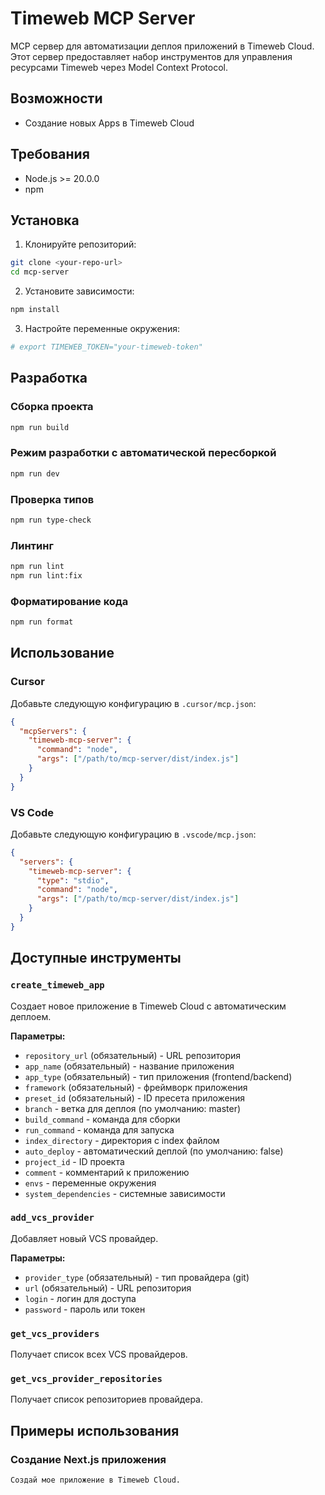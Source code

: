 # Timeweb MCP Server

MCP сервер для автоматизации деплоя приложений в Timeweb Cloud. Этот сервер предоставляет набор инструментов для управления ресурсами Timeweb через Model Context Protocol.

## Возможности

- Создание новых Apps в Timeweb Cloud

## Требования

- Node.js >= 20.0.0
- npm

## Установка

1. Клонируйте репозиторий:

```bash
git clone <your-repo-url>
cd mcp-server
```

2. Установите зависимости:

```bash
npm install
```

3. Настройте переменные окружения:

```bash
# export TIMEWEB_TOKEN="your-timeweb-token"
```

## Разработка

### Сборка проекта

```bash
npm run build
```

### Режим разработки с автоматической пересборкой

```bash
npm run dev
```

### Проверка типов

```bash
npm run type-check
```

### Линтинг

```bash
npm run lint
npm run lint:fix
```

### Форматирование кода

```bash
npm run format
```

## Использование

### Cursor

Добавьте следующую конфигурацию в `.cursor/mcp.json`:

```json
{
  "mcpServers": {
    "timeweb-mcp-server": {
      "command": "node",
      "args": ["/path/to/mcp-server/dist/index.js"]
    }
  }
}
```

### VS Code

Добавьте следующую конфигурацию в `.vscode/mcp.json`:

```json
{
  "servers": {
    "timeweb-mcp-server": {
      "type": "stdio",
      "command": "node",
      "args": ["/path/to/mcp-server/dist/index.js"]
    }
  }
}
```

## Доступные инструменты

### `create_timeweb_app`

Создает новое приложение в Timeweb Cloud с автоматическим деплоем.

**Параметры:**

- `repository_url` (обязательный) - URL репозитория
- `app_name` (обязательный) - название приложения
- `app_type` (обязательный) - тип приложения (frontend/backend)
- `framework` (обязательный) - фреймворк приложения
- `preset_id` (обязательный) - ID пресета приложения
- `branch` - ветка для деплоя (по умолчанию: master)
- `build_command` - команда для сборки
- `run_command` - команда для запуска
- `index_directory` - директория с index файлом
- `auto_deploy` - автоматический деплой (по умолчанию: false)
- `project_id` - ID проекта
- `comment` - комментарий к приложению
- `envs` - переменные окружения
- `system_dependencies` - системные зависимости

### `add_vcs_provider`

Добавляет новый VCS провайдер.

**Параметры:**

- `provider_type` (обязательный) - тип провайдера (git)
- `url` (обязательный) - URL репозитория
- `login` - логин для доступа
- `password` - пароль или токен

### `get_vcs_providers`

Получает список всех VCS провайдеров.

### `get_vcs_provider_repositories`

Получает список репозиториев провайдера.

## Примеры использования

### Создание Next.js приложения

```
Создай мое приложение в Timeweb Cloud.
```

